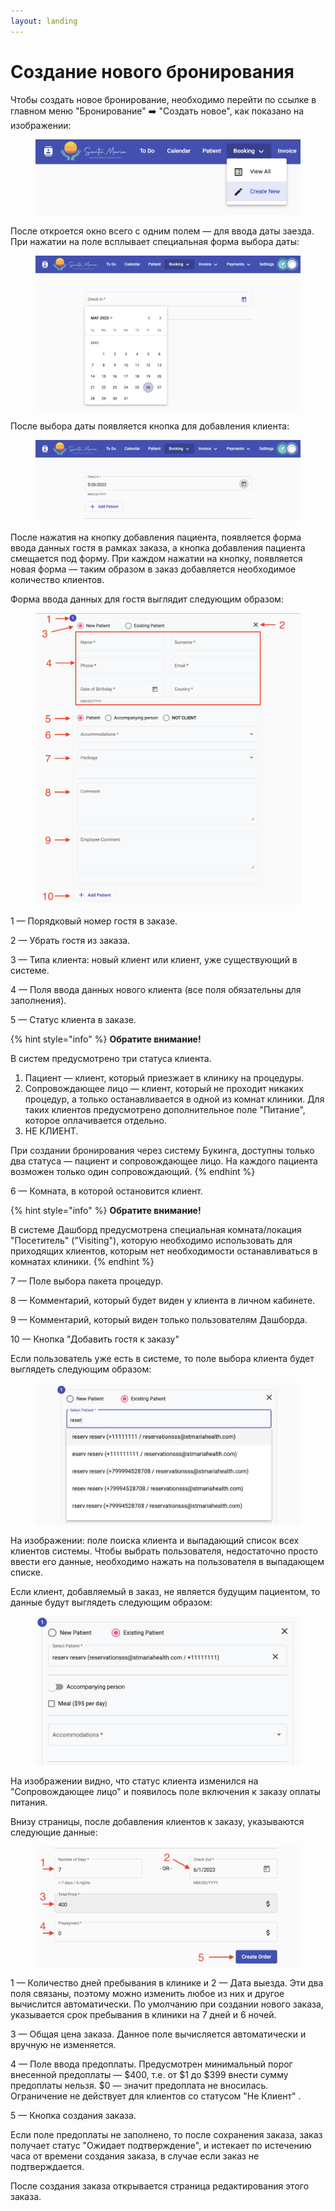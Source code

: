 ```yaml
---
layout: landing
---
```


# Создание нового бронирования

Чтобы создать новое бронирование, необходимо перейти по ссылке в главном меню "Бронирование" ➡️ "Создать новое", как показано на изображении:

<figure><img src="../../../.gitbook/assets/Screenshot 2023-05-26 at 16.03.42 (1).png" alt=""><figcaption></figcaption></figure>

После откроется окно всего с одним полем —  для ввода даты заезда. При нажатии на поле всплывает специальная форма выбора даты:

<figure><img src="../../../.gitbook/assets/image (3) (2) (1).png" alt=""><figcaption></figcaption></figure>

После выбора даты появляется кнопка для добавления клиента:

<figure><img src="../../../.gitbook/assets/image (8) (1).png" alt=""><figcaption></figcaption></figure>

После нажатия на кнопку добавления пациента, появляется форма ввода данных гостя в рамках заказа, а кнопка добавления пациента смещается под форму. При каждом нажатии на кнопку, появляется новая форма — таким образом в заказ добавляется необходимое количество клиентов.

Форма ввода данных для гостя выглядит следующим образом:

<figure><img src="../../../.gitbook/assets/Screenshot 2023-06-22 at 17.14.43 (1).png" alt=""><figcaption></figcaption></figure>

1 — Порядковый номер гостя в заказе.

2 — Убрать гостя из заказа.

3 — Типа клиента: новый клиент или клиент, уже существующий в системе.

4 — Поля ввода данных нового клиента (все поля обязательны для заполнения).

5 — Статус клиента в заказе.

{% hint style="info" %}
**Обратите внимание!**

В систем предусмотрено три статуса клиента.

1. Пациент — клиент, который приезжает в клинику на процедуры.
2. Сопровождающее лицо — клиент, который не проходит никаких процедур, а только останавливается в одной из комнат клиники. Для таких клиентов предусмотрено дополнительное поле "Питание", которое оплачивается отдельно.
3. НЕ КЛИЕНТ.

При создании бронирования через систему Букинга, доступны только два статуса — пациент и сопровождающее лицо. На каждого пациента возможен только один сопровождающий.
{% endhint %}

6 — Комната, в которой остановится клиент.

{% hint style="info" %}
**Обратите внимание!**

В системе Дашборд предусмотрена специальная комната/локация "Посетитель" ("Visiting"), которую необходимо использовать для приходящих клиентов, которым нет необходимости останавливаться в комнатах клиники.
{% endhint %}

7 — Поле выбора пакета процедур.

8 — Комментарий, который будет виден у клиента в личном кабинете.

9 — Комментарий, который виден только пользователям Дашборда.

10 — Кнопка "Добавить гостя к заказу"

Если пользователь уже есть в системе, то поле выбора клиента будет выглядеть следующим образом:

<figure><img src="../../../.gitbook/assets/Screenshot 2023-05-26 at 16.15.02.png" alt=""><figcaption></figcaption></figure>

На изображении: поле поиска клиента и выпадающий список всех клиентов системы. Чтобы выбрать пользователя, недостаточно просто ввести его данные, необходимо нажать на пользователя в выпадающем списке.

Если клиент, добавляемый в заказ, не является будущим пациентом, то данные будут выглядеть следующим образом:

<figure><img src="../../../.gitbook/assets/Screenshot 2023-05-26 at 16.16.15.png" alt=""><figcaption></figcaption></figure>

На изображении видно, что статус клиента изменился на "Сопровождающее лицо" и появилось поле включения к заказу оплаты питания.

Внизу страницы, после добавления клиентов к заказу, указываются следующие данные:

<figure><img src="../../../.gitbook/assets/Screenshot 2023-05-26 at 16.49.41.png" alt=""><figcaption></figcaption></figure>

1 — Количество дней пребывания в клинике и 2 — Дата выезда. Эти два поля связаны, поэтому можно изменить любое из них и другое вычислится автоматически. По умолчанию при создании нового заказа, указывается срок пребывания в клиники на 7 дней и 6 ночей.

3 — Общая цена заказа. Данное поле вычисляется автоматически и вручную не изменяется.

4 — Поле ввода предоплаты. Предусмотрен минимальный порог внесенной предоплаты — $400, т.е. от $1 до $399 внести сумму предоплаты нельзя. $0 — значит предоплата не вносилась. Ограничение не действует для клиентов со статусом "Не Клиент" .

5 — Кнопка создания заказа.

Если поле предоплаты не заполнено, то после сохранения заказа, заказ получает статус "Ожидает подтверждение", и истекает по истечению часа от времени создания заказа, в случае если заказ не подтверждается.

После создания заказа открывается страница редактирования этого заказа.
